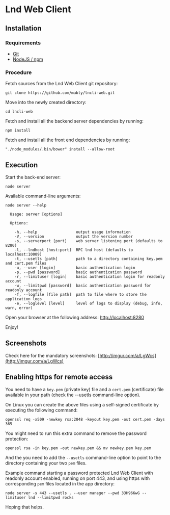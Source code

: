 # Lnd Web Client

## Installation


### Requirements

* [Git](https://git-scm.com/)
* [NodeJS / npm](https://nodejs.org)

### Procedure

Fetch sources from the Lnd Web Client git repository:

```
git clone https://github.com/mably/lncli-web.git
```
Move into the newly created directory:

```
cd lncli-web
```

Fetch and install all the backend server dependencies by running:

```
npm install
```

Fetch and install all the front end dependencies by running:

```
"./node_modules/.bin/bower" install --allow-root
```

## Execution

Start the back-end server:

```
node server
```

Available command-line arguments:

```
node server --help

  Usage: server [options]

  Options:

    -h, --help                 output usage information
    -V, --version              output the version number
    -s, --serverport [port]    web server listening port (defaults to 8280)
    -l, --lndhost [host:port]  RPC lnd host (defaults to localhost:10009)
    -t, --usetls [path]        path to a directory containing key.pem and cert.pem files
    -u, --user [login]         basic authentication login
    -p, --pwd [password]       basic authentication password
    -r, --limituser [login]    basic authentication login for readonly account
    -w, --limitpwd [password]  basic authentication password for readonly account
    -f, --logfile [file path]  path to file where to store the application logs
    -e, --loglevel [level]     level of logs to display (debug, info, warn, error)

```

Open your browser at the following address: [http://localhost:8280](http://localhost:8280)

Enjoy!

## Screenshots

Check here for the mandatory screenshots: [http://imgur.com/a/LgWcs](http://imgur.com/a/LgWcs)

## Enabling https for remote access

You need to have a `key.pem` (private key) file and a `cert.pem` (certificate) file available in your path (check the --usetls command-line option).

On Linux you can create the above files using a self-signed certificate by executing the following command:

```
openssl req -x509 -newkey rsa:2048 -keyout key.pem -out cert.pem -days 365
```

You might need to run this extra command to remove the password protection:

```
openssl rsa -in key.pem -out newkey.pem && mv newkey.pem key.pem
```

And the you need to add the `--usetls` command-line option to point to the directory containing your two `pem` files.

Example command starting a password protected Lnd Web Client with readonly account enabled, running on port 443, and using https with corresponding `pem` files located in the app directory:

```
node server -s 443 --usetls . --user manager --pwd 33H966wG --limituser lnd --limitpwd rocks
```

Hoping that helps.